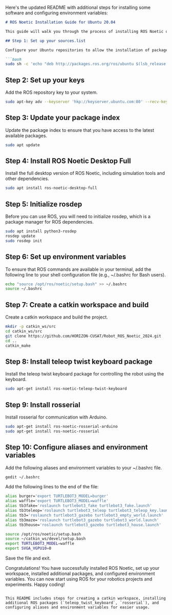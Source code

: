 Here's the updated README with additional steps for installing some software and configuring environment variables:

```markdown
# ROS Noetic Installation Guide for Ubuntu 20.04

This guide will walk you through the process of installing ROS Noetic on Ubuntu 20.04. ROS (Robot Operating System) is a flexible framework for writing robot software and is widely used in robotics research and development.

## Step 1: Set up your sources.list

Configure your Ubuntu repositories to allow the installation of packages from the ROS repository.

```bash
sudo sh -c 'echo "deb http://packages.ros.org/ros/ubuntu $(lsb_release -sc) main" > /etc/apt/sources.list.d/ros-latest.list'
```

## Step 2: Set up your keys

Add the ROS repository key to your system.

```bash
sudo apt-key adv --keyserver 'hkp://keyserver.ubuntu.com:80' --recv-key C1CF6E31E6BADE8868B172B4F42ED6FBAB17C654
```

## Step 3: Update your package index

Update the package index to ensure that you have access to the latest available packages.

```bash
sudo apt update
```

## Step 4: Install ROS Noetic Desktop Full

Install the full desktop version of ROS Noetic, including simulation tools and other dependencies.

```bash
sudo apt install ros-noetic-desktop-full
```

## Step 5: Initialize rosdep

Before you can use ROS, you will need to initialize rosdep, which is a package manager for ROS dependencies.

```bash
sudo apt install python3-rosdep
rosdep update
sudo rosdep init
```

## Step 6: Set up environment variables

To ensure that ROS commands are available in your terminal, add the following line to your shell configuration file (e.g., ~/.bashrc for Bash users).

```bash
echo "source /opt/ros/noetic/setup.bash" >> ~/.bashrc
source ~/.bashrc
```

## Step 7: Create a catkin workspace and build

Create a catkin workspace and build the project.

```bash
mkdir -p catkin_ws/src
cd catkin_ws/src
git clone https://github.com/HORIZON-CUSAT/Robot_ROS_Noetic_2024.git
cd ..
catkin_make
```

## Step 8: Install teleop twist keyboard package

Install the teleop twist keyboard package for controlling the robot using the keyboard.

```bash
sudo apt-get install ros-noetic-teleop-twist-keyboard
```

## Step 9: Install rosserial

Install rosserial for communication with Arduino.

```bash
sudo apt-get install ros-noetic-rosserial-arduino
sudo apt-get install ros-noetic-rosserial
```

## Step 10: Configure aliases and environment variables

Add the following aliases and environment variables to your ~/.bashrc file.

```bash
gedit ~/.bashrc
```

Add the following lines to the end of the file:

```bash
alias burger='export TURTLEBOT3_MODEL=burger'
alias waffle='export TURTLEBOT3_MODEL=waffle'
alias tb3fake='roslaunch turtlebot3_fake turtlebot3_fake.launch'
alias tb3teleop='roslaunch turtlebot3_teleop turtlebot3_teleop_key.launch'
alias tb3='roslaunch turtlebot3_gazebo turtlebot3_empty_world.launch'
alias tb3maze='roslaunch turtlebot3_gazebo turtlebot3_world.launch'
alias tb3house='roslaunch turtlebot3_gazebo turtlebot3_house.launch'

source /opt/ros/noetic/setup.bash
source ~/catkin_ws/devel/setup.bash
export TURTLEBOT3_MODEL=waffle
export SVGA_VGPU10=0
```

Save the file and exit.

Congratulations! You have successfully installed ROS Noetic, set up your workspace, installed additional packages, and configured environment variables. You can now start using ROS for your robotics projects and experiments. Happy coding!
```

This README includes steps for creating a catkin workspace, installing additional ROS packages (`teleop_twist_keyboard`, `rosserial`), and configuring aliases and environment variables for easier usage.
